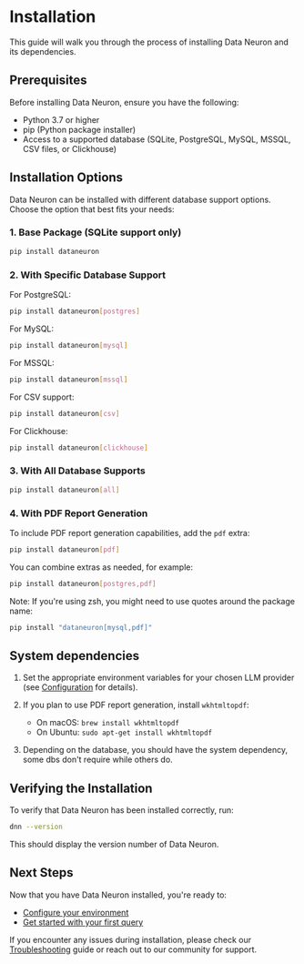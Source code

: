 # Installation

This guide will walk you through the process of installing Data Neuron and its dependencies.

## Prerequisites

Before installing Data Neuron, ensure you have the following:

- Python 3.7 or higher
- pip (Python package installer)
- Access to a supported database (SQLite, PostgreSQL, MySQL, MSSQL, CSV files, or Clickhouse)

## Installation Options

Data Neuron can be installed with different database support options. Choose the option that best fits your needs:

### 1. Base Package (SQLite support only)

```bash
pip install dataneuron
```

### 2. With Specific Database Support

For PostgreSQL:

```bash
pip install dataneuron[postgres]
```

For MySQL:

```bash
pip install dataneuron[mysql]
```

For MSSQL:

```bash
pip install dataneuron[mssql]
```

For CSV support:

```bash
pip install dataneuron[csv]
```

For Clickhouse:

```bash
pip install dataneuron[clickhouse]
```

### 3. With All Database Supports

```bash
pip install dataneuron[all]
```

### 4. With PDF Report Generation

To include PDF report generation capabilities, add the `pdf` extra:

```bash
pip install dataneuron[pdf]
```

You can combine extras as needed, for example:

```bash
pip install dataneuron[postgres,pdf]
```

Note: If you're using zsh, you might need to use quotes around the package name:

```bash
pip install "dataneuron[mysql,pdf]"
```

## System dependencies

1. Set the appropriate environment variables for your chosen LLM provider (see [Configuration](configuration.md) for details).

2. If you plan to use PDF report generation, install `wkhtmltopdf`:

   - On macOS: `brew install wkhtmltopdf`
   - On Ubuntu: `sudo apt-get install wkhtmltopdf`

3. Depending on the database, you should have the system dependency, some dbs don't require while others do.

## Verifying the Installation

To verify that Data Neuron has been installed correctly, run:

```bash
dnn --version
```

This should display the version number of Data Neuron.

## Next Steps

Now that you have Data Neuron installed, you're ready to:

- [Configure your environment](configuration.md)
- [Get started with your first query](quickstart.md)

If you encounter any issues during installation, please check our [Troubleshooting](troubleshooting.md) guide or reach out to our community for support.
